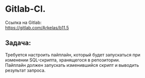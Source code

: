 # Gitlab-CI.

Ссылка на Gitlab:<br />
https://gitlab.com/Arkelas/b11.5

## Задача:
Требуется настроить пайплайн, который будет запускаться при изменении SQL-скрипта, хранящегося в репозитории. <br />
Пайплайн должен запускать изменившийся скрипт и выводить результат запроса.